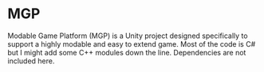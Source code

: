 # MGP
Modable Game Platform (MGP) is a Unity project designed specifically to support a highly modable and easy to extend game.  Most of the code is C# but I might add some C++ modules down the line.  Dependencies are not included here.
